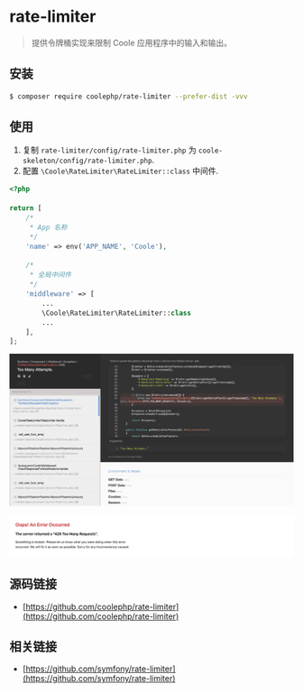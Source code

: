 # rate-limiter

> 提供令牌桶实现来限制 Coole 应用程序中的输入和输出。

## 安装

``` bash
$ composer require coolephp/rate-limiter --prefer-dist -vvv
```

## 使用

1. 复制 `rate-limiter/config/rate-limiter.php` 为 `coole-skeleton/config/rate-limiter.php`.
2. 配置 `\Coole\RateLimiter\RateLimiter::class` 中间件.

``` php
<?php

return [
    /*
     * App 名称
     */
    'name' => env('APP_NAME', 'Coole'),

    /*
     * 全局中间件
     */
    'middleware' => [
        ...
        \Coole\RateLimiter\RateLimiter::class
        ...
    ],
];
```

![product](../static/rate-limiter-develop.png)

![develop](../static/rate-limiter-product.png)

## 源码链接

* [https://github.com/coolephp/rate-limiter](https://github.com/coolephp/rate-limiter)

## 相关链接

* [https://github.com/symfony/rate-limiter](https://github.com/symfony/rate-limiter)